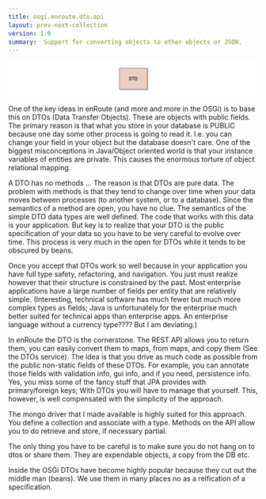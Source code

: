 ```yaml
---
title: osgi.enroute.dto.api
layout: prev-next-collection
version: 1.0
summary:  Support for converting objects to other objects or JSON.
---
```


![DTO Class Overview](/img/services/osgi.enroute.dto.overview.png)

One of the key ideas in enRoute (and more and more in the OSGi) is to base this on DTOs (Data Transfer Objects). These are objects with public fields. The primary reason is that what you store in your database is PUBLIC because one day some other process is going to read it. I.e. you can change your field in your object but the database doesn't care. One of the biggest misconceptions in Java/Object oriented world is that your instance variables of entities are private. This causes the enormous torture of object relational mapping.

A DTO has no methods ... The reason is that DTOs are pure data. The problem with methods is that they tend to change over time when your data moves between processes (to another system, or to a database). Since the semantics of a method are open, you have no clue. The semantics of the simple DTO data types are well defined. The code that works with this data is your application. But key is to realize that your DTO is the public specification of your data so you have to be very careful to evolve over time. This process is very much in the open for DTOs while it tends to be obscured by beans.

Once you accept that DTOs work so well because in your application you have full type safety, refactoring, and navigation. You just must realize however that their structure is constrained by the past. Most enterprise applications have a large number of fields per entity that are relatively simple. (Interesting, technical software has much fewer but much more complex types as fields; Java is unfortunately for the enterprise much better suited for technical apps than enterprise apps. An enterprise language without a currency type???? But I am deviating.)

In enRoute the DTO is the cornerstone. The REST API allows you to return them, you can easily convert them to maps, from maps, and copy them (See the DTOs service). The idea is that you drive as much code as possible from the public non-static fields of these DTOs. For example, you can annotate those fields with validation info, gui info, and if you need, persistence info. Yes, you miss some of the fancy stuff that JPA provides with primary/foreign keys; With DTOs you will have to manage that yourself. This, however, is well compensated with the simplicity of the approach.

The mongo driver that I made available is highly suited for this approach. You define a collection and associate with a type. Methods on the API allow you to do retrieve and store, if necessary partial.

The only thing you have to be careful is to make sure you do not hang on to dtos or share them. They are expendable objects, a copy from the DB etc.

Inside the OSGi DTOs have become highly popular because they cut out the middle man (beans). We use them in many places no as a reification of a specification.
